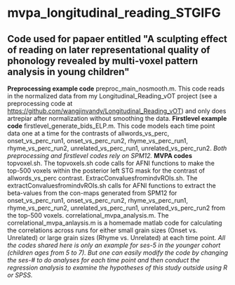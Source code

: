# mvpa_longitudinal_reading_STGIFG
## Code used for papaer entitled "A sculpting effect of reading on later representational quality of phonology revealed by multi-voxel pattern analysis in young children" 

 **Preprocessing example code** 
  preproc_main_nosmooth.m. This code reads in the normalized data from my Longitudinal_Reading_vOT project (see a preprocessing code at https://github.com/wangjinvandy/Longitudinal_Reading_vOT) and only does artrepiar after normalization without smoothing the data. 
 **Firstlevel example code**
	firstlevel_generate_bids_ELP.m. This code models each time point data one at a time for the contrasts of allwords_vs_perc, onset_vs_perc_run1, onset_vs_perc_run2, rhyme_vs_perc_run1, rhyme_vs_perc_run2, unrelated_vs_perc_run1, unrelated_vs_perc_run2. 
*Both preprocessing and firstlevel codes rely on SPM12.*
 **MVPA codes**
	topvoxel.sh. The topvoxels.sh code calls for AFNI functions to make the top-500 voxels within the posterior left STG mask for the contrast of allwords_vs_perc contrast. 
	ExtracConvaluesfromindvROIs.sh. The extractConvaluesfromindvROIs.sh calls for AFNI functions to extract the beta-values from the con-maps generated from SPM12 for onset_vs_perc_run1, onset_vs_perc_run2, rhyme_vs_perc_run1, rhyme_vs_perc_run2, unrelated_vs_perc_run1, unrelated_vs_perc_run2 from the top-500 voxels. 
	correlational_mvpa_analysis.m. The correlational_mvpa_anlaysis.m is a homemade matlab code for calculating the correlations across runs for either small grain sizes (Onset vs. Unrelated) or large grain sizes (Rhyme vs. Unrelated) at each time point. 
 *All the codes shared here is only an example for ses-5 in the younger cohort (children ages from 5 to 7). But one can easily modify the code by changing the ses-# to do analyses for each time point and then conduct the regression analysis to examine the hypotheses of this study outside using R or SPSS.* 

